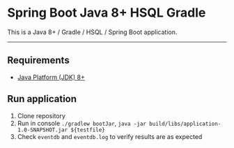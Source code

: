 Spring Boot Java 8+ HSQL Gradle
=========================
This is a Java 8+ / Gradle / HSQL / Spring Boot application.

***

Requirements
------------
* [Java Platform (JDK) 8+](http://www.oracle.com/technetwork/java/javase/downloads/index.html)

Run application
-----------
1. Clone repository
2. Run in console `./gradlew bootJar`, `java -jar build/libs/application-1.0-SNAPSHOT.jar ${testfile}` 
4. Check `eventdb` and `eventdb.log` to verify results are as expected